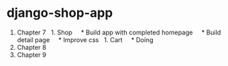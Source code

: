 # django-shop-app
1. Chapter 7
  &nbsp;&nbsp;1. Shop
    &nbsp;&nbsp;&nbsp;&nbsp;* Build app with completed homepage
    &nbsp;&nbsp;&nbsp;&nbsp;* Build detail page
    &nbsp;&nbsp;&nbsp;&nbsp;* Improve css
  &nbsp;&nbsp;1. Cart
    &nbsp;&nbsp;&nbsp;&nbsp;* Doing
1. Chapter 8
1. Chapter 9
